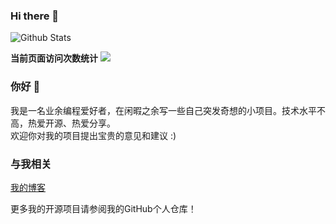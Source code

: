 ### Hi there 👋

![Github Stats](https://github-readme-stats.vercel.app/api?username=expoli)

**当前页面访问次数统计** <a title="Hits" target="_blank" href="https://github.com/88250/hits"><img src="https://hits.b3log.org/expoli/hits.svg"></a>

### 你好 👋

我是一名业余编程爱好者，在闲暇之余写一些自己突发奇想的小项目。技术水平不高，热爱开源、热爱分享。  
欢迎你对我的项目提出宝贵的意见和建议 :)  

### 与我相关 
[我的博客](https://expoli.tech)

更多我的开源项目请参阅我的GitHub个人仓库！


<!--
**expoli/expoli** is a ✨ _special_ ✨ repository because its `README.md` (this file) appears on your GitHub profile.

Here are some ideas to get you started:

- 🔭 I’m currently working on ...
- 🌱 I’m currently learning ...
- 👯 I’m looking to collaborate on ...
- 🤔 I’m looking for help with ...
- 💬 Ask me about ...
- 📫 How to reach me: ...
- 😄 Pronouns: ...
- ⚡ Fun fact: ...
-->
